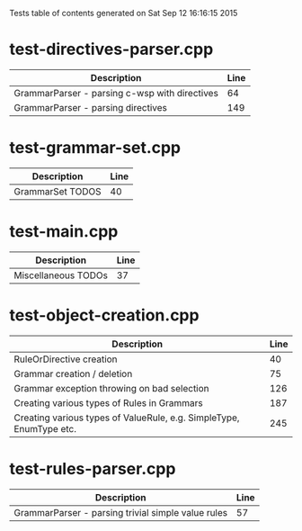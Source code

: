 Tests table of contents generated on Sat Sep 12 16:16:15 2015

# test-directives-parser.cpp
| Description | Line |
|-------------|------|
| GrammarParser - parsing c-wsp with directives | 64 |
| GrammarParser - parsing directives | 149 |

# test-grammar-set.cpp
| Description | Line |
|-------------|------|
| GrammarSet TODOS | 40 |

# test-main.cpp
| Description | Line |
|-------------|------|
| Miscellaneous TODOs | 37 |

# test-object-creation.cpp
| Description | Line |
|-------------|------|
| RuleOrDirective creation | 40 |
| Grammar creation / deletion | 75 |
| Grammar exception throwing on bad selection | 126 |
| Creating various types of Rules in Grammars | 187 |
| Creating various types of ValueRule, e.g. SimpleType, EnumType etc. | 245 |

# test-rules-parser.cpp
| Description | Line |
|-------------|------|
| GrammarParser - parsing trivial simple value rules | 57 |
